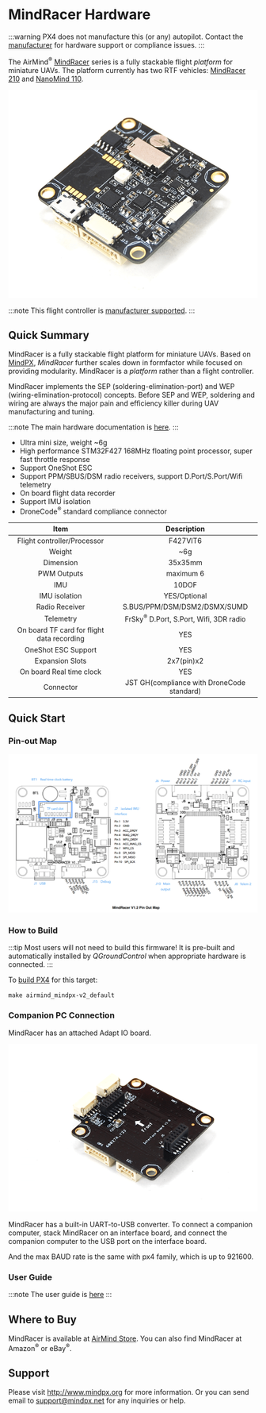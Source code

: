 # MindRacer Hardware

:::warning PX4 does not manufacture this (or any) autopilot. Contact the [manufacturer](http://mindpx.net) for hardware support or compliance issues.
:::

The AirMind<sup>&reg;</sup> [MindRacer](http://mindpx.net) series is a fully stackable flight _platform_ for miniature UAVs. The platform currently has two RTF vehicles: [MindRacer 210](../complete_vehicles/mindracer210.md) and [NanoMind 110](../complete_vehicles/nanomind110.md).

![MindRacer](../../assets/hardware/hardware-mindracer.png)

:::note
This flight controller is [manufacturer supported](../flight_controller/autopilot_manufacturer_supported.md).
:::

## Quick Summary

MindRacer is a fully stackable flight platform for miniature UAVs. Based on [MindPX](../flight_controller/mindpx.md), _MindRacer_ further scales down in formfactor while focused on providing modularity. MindRacer is a _platform_ rather than a flight controller.

MindRacer implements the SEP (soldering-elimination-port) and WEP (wiring-elimination-protocol) concepts. Before SEP and WEP, soldering and wiring are always the major pain and efficiency killer during UAV manufacturing and tuning.

:::note
The main hardware documentation is [here](http://mindpx.net/assets/accessories/mindracer_spec_v1.2.pdf).
:::

- Ultra mini size, weight ~6g
- High performance STM32F427 168MHz floating point processor, super fast throttle response
- Support OneShot ESC
- Support PPM/SBUS/DSM radio receivers, support D.Port/S.Port/Wifi telemetry
- On board flight data recorder
- Support IMU isolation
- DroneCode<sup>&reg;</sup> standard compliance connector

|                    Item                    |                      Description                      |
|:------------------------------------------:|:-----------------------------------------------------:|
|        Flight controller/Processor         |                       F427VIT6                        |
|                   Weight                   |                          ~6g                          |
|                 Dimension                  |                        35x35mm                        |
|                PWM Outputs                 |                       maximum 6                       |
|                    IMU                     |                         10DOF                         |
|               IMU isolation                |                     YES/Optional                      |
|               Radio Receiver               |             S.BUS/PPM/DSM/DSM2/DSMX/SUMD              |
|                 Telemetry                  | FrSky<sup>&reg;</sup> D.Port, S.Port, Wifi, 3DR radio |
| On board TF card for flight data recording |                          YES                          |
|            OneShot ESC Support             |                          YES                          |
|              Expansion Slots               |                      2x7(pin)x2                       |
|          On board Real time clock          |                          YES                          |
|                 Connector                  |      JST GH(compliance with DroneCode standard)       |

## Quick Start

### Pin-out Map

![Mindracer pinout](../../assets/hardware/hardware-mindracer-pinout.png)

### How to Build

:::tip
Most users will not need to build this firmware! It is pre-built and automatically installed by _QGroundControl_ when appropriate hardware is connected.
:::

To [build PX4](../dev_setup/building_px4.md) for this target:

```
make airmind_mindpx-v2_default
```

### Companion PC Connection

MindRacer has an attached Adapt IO board.

![Attached Adapt IO board](../../assets/hardware/hardware-mindracer-conn.png)

MindRacer has a built-in UART-to-USB converter. To connect a companion computer, stack MindRacer on an interface board, and connect the companion computer to the USB port on the interface board.

And the max BAUD rate is the same with px4 family, which is up to 921600.

### User Guide

:::note
The user guide is [here](http://mindpx.net/assets/accessories/mindracer_user_guide_v1.2.pdf)
:::

## Where to Buy

MindRacer is available at [AirMind Store](http://drupal.xitronet.com/?q=catalog). You can also find MindRacer at Amazon<sup>&reg;</sup> or eBay<sup>&reg;</sup>.

## Support

Please visit http://www.mindpx.org for more information. Or you can send email to [support@mindpx.net](mailto::support@mindpx.net) for any inquiries or help.
